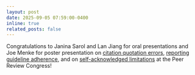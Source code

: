 ```yaml
---
layout: post
date: 2025-09-05 07:59:00-0400
inline: true
related_posts: false
---
```


Congratulations to Janina Sarol and Lan Jiang for oral presentations and Joe Menke for poster presentation on [citation quotation errors](https://peerreviewcongress.org/abstract/leveraging-large-language-models-for-detecting-citation-quotation-errors-in-biomedical-literature/), [reporting guideline adherence](https://peerreviewcongress.org/abstract/leveraging-large-language-models-for-assessing-the-adherence-of-randomized-controlled-trial-publications-to-reporting-guidelines/), and on [self-acknowledged limitations](https://peerreviewcongress.org/abstract/a-comparison-of-self-acknowledged-limitations-with-risk-of-bias-assessments-from-systematic-reviews/) at the Peer Review Congress!
